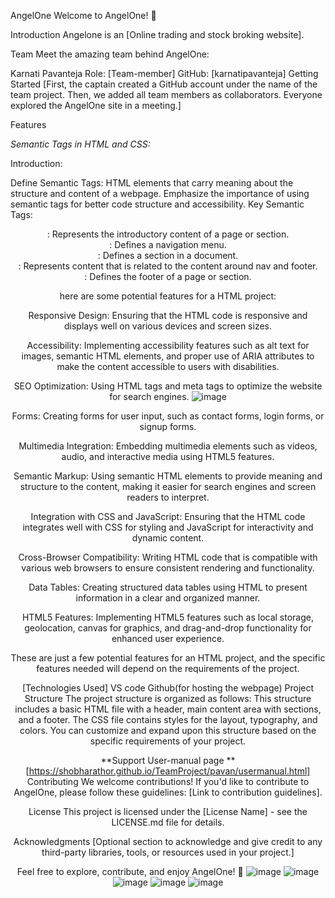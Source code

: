AngelOne
Welcome to AngelOne! 🚀

Introduction
Angelone is an [Online trading and stock broking website].

Team
Meet the amazing team behind AngelOne:

Karnati Pavanteja
Role: [Team-member]
GitHub: [karnatipavanteja]
Getting Started
[First, the captain created a GitHub account under the name of the team project. Then, we added all team members as collaborators. Everyone explored the AngelOne site in a meeting.]

Features

 *Semantic Tags in HTML and CSS:*

Introduction:

Define Semantic Tags: HTML elements that carry meaning about the structure and content of a webpage.
Emphasize the importance of using semantic tags for better code structure and accessibility.
Key Semantic Tags:

<header>: Represents the introductory content of a page or section.
<nav>: Defines a navigation menu.

<section>: Defines a section in a document.
<main>: Represents content that is related to the content around nav and footer.
<footer>: Defines the footer of a page or section.
  
 here are some potential features for a HTML project:

Responsive Design: Ensuring that the HTML code is responsive and displays well on various devices and screen sizes.

Accessibility: Implementing accessibility features such as alt text for images, semantic HTML elements, and proper use of ARIA attributes to make the content accessible to users with disabilities.

SEO Optimization: Using HTML tags and meta tags to optimize the website for search engines.
![image](https://github.com/shobharathor/TeamProject/assets/127507966/aefb1032-96e6-4089-98cf-ab6962b6ad25)


Forms: Creating forms for user input, such as contact forms, login forms, or signup forms.

Multimedia Integration: Embedding multimedia elements such as videos, audio, and interactive media using HTML5 features.

Semantic Markup: Using semantic HTML elements to provide meaning and structure to the content, making it easier for search engines and screen readers to interpret.

Integration with CSS and JavaScript: Ensuring that the HTML code integrates well with CSS for styling and JavaScript for interactivity and dynamic content.

Cross-Browser Compatibility: Writing HTML code that is compatible with various web browsers to ensure consistent rendering and functionality.

Data Tables: Creating structured data tables using HTML to present information in a clear and organized manner.

HTML5 Features: Implementing HTML5 features such as local storage, geolocation, canvas for graphics, and drag-and-drop functionality for enhanced user experience.

These are just a few potential features for an HTML project, and the specific features needed will depend on the requirements of the project.

[Technologies Used]
VS code
Github(for hosting the webpage)
Project Structure
The project structure is organized as follows:
This structure includes a basic HTML file with a header, main content area with sections, and a footer. The CSS file contains styles for the layout, typography, and colors. You can customize and expand upon this structure based on the specific requirements of your project.

**Support User-manual page **
[https://shobharathor.github.io/TeamProject/pavan/usermanual.html]
Contributing
We welcome contributions! If you'd like to contribute to AngelOne, please follow these guidelines: [Link to contribution guidelines].

License
This project is licensed under the [License Name] - see the LICENSE.md file for details.

Acknowledgments
[Optional section to acknowledge and give credit to any third-party libraries, tools, or resources used in your project.]

Feel free to explore, contribute, and enjoy AngelOne! 🌟
![image](https://github.com/shobharathor/TeamProject/assets/127507966/f7feb661-3260-45a2-be41-58fa7acbb7c6)
![image](https://github.com/shobharathor/TeamProject/assets/127507966/c639d115-2d00-452a-ad02-3bcc74f64db4)
![image](https://github.com/shobharathor/TeamProject/assets/127507966/965369d1-7f4b-42cd-9b1a-43d14d72318d)
![image](https://github.com/shobharathor/TeamProject/assets/127507966/b4fc152a-9e3d-47d9-b9c1-1aeec6e505e2)
![image](https://github.com/shobharathor/TeamProject/assets/127507966/3baf11d8-fb6b-4d84-a852-b95543bea502)





